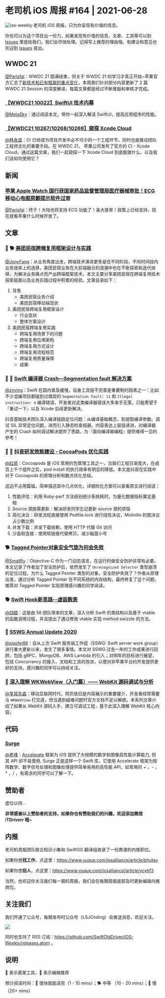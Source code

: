 # 老司机 iOS 周报 #164 | 2021-06-28

![ios-weekly](https://github.com/SwiftOldDriver/iOS-Weekly/blob/master/assets/ios-weekly.png?raw=true)
老司机 iOS 周报，只为你呈现有价值的信息。

你也可以为这个项目出一份力，如果发现有价值的信息、文章、工具等可以到 [Issues](https://github.com/SwiftOldDriver/iOS-Weekly/issues) 里提给我们，我们会尽快处理。记得写上推荐的理由哦。有建议和意见也欢迎到 [Issues](https://github.com/SwiftOldDriver/iOS-Weekly/issues) 提出。

## WWDC 21

[@Parisfal](https://github.com/ParsifalC)：WWDC 21 圆满结束，但关于 WWDC 21 的学习才真正开始~苹果官方汇总了[新技术和已有框架的重点变化](https://developer.apple.com/documentation/New-Technologies-WWDC-2021)，本周我们针对部分内容更新了 2 篇 WWDC 21 Session 的深度解读，每篇文章都是经过不断推敲和审核才完成。

### [【WWDC21 10022】SwiftUI 技术内幕](https://xiaozhuanlan.com/topic/0619782354)

[@MetaSky](https://github.com/CreatorMetaSky)：通过阅读本文，带你一起深入解读 SwiftUI，提高应用程序的性能。

### [【WWDC21 10267/10268/10269】窥探 Xcode Cloud](https://xiaozhuanlan.com/topic/7496513820)

[@林永坚](https://github.com/JakeLin)：CI 已经成为项目开发中必不可少的一个工程环节，同时也是推动团队工程师文化的重要手段。在 WWDC 21， 苹果公司发布了官方的 CI - Xcode Cloud。通过这篇文章，我们一起窥探一下 Xcode Cloud 到底能做什么，以及我们该如何使用它？

## 新闻

### [苹果 Apple Watch 国行获国家药品监督管理局医疗器械审批！ECG 移动心电图房颤提示软件过审](https://mp.weixin.qq.com/s/NNHRz-43YCZGo4M54uA6-g)

[@Parisfal](https://github.com/ParsifalC)：终于！大陆也将支持 ECG 功能了！喜大普奔！政策上已经支持，现在就看苹果什么时候开放了。

## 文章

### 🌟 🐕 [美团民宿跨端复用框架设计与实践](https://mp.weixin.qq.com/s/902BiSBx88rUSWBX64HZqA)

[@JonyFang](https://github.com/JonyFang)：从业务角度出发，跨端技术演进更多是在不同阶段、不同时间段内业务效率上的选择，美团民宿业务在大前端融合的浪潮中也在不断探索和迭代抉择，为解决业务痛点而产出跨端框架技术。本文主要分享美团民宿在跨端复用技术探索层面以及业务实践过程中积累的经验。文章目录如下：
1. 背景
    - 美团民宿业务介绍
    - 美团民宿移动端现状
2. 美团民宿跨端复用框架设计
    - 行业现状
    - 整体方案设计
3. 美团民宿跨端复用实践
    - 跨端复用场景下的问题
    - 跨端复用应用架构
    - 跨端复用方式设计
    - 跨端复用流程规范
    - 跨端复用质量保障
    - 成果

### 🌟 🐢 [Swift 编译器 Crash—Segmentation fault 解决方案](https://mp.weixin.qq.com/s/FSlJKnC0y51nsLDp1B3tXg)

[@zvving](https://github.com/zvving)：Swift 在国内普及缓慢，自身工具链不完善是重要制约因素之一：比如不少混编项目都碰到过偶现的 `Segmentation fault: 11` 和 `Illegal instruction: 4` 编译错误，开发者对这类编译器错误大多束手无策，只能寄望于『重试一下』以及 Xcode 后续更新解决。

抖音基础技术团队深入编译链路定位问题：从编译基础概念，到提取编译参数、调试 SIL 异常定位问题，进而引入静态检查规避。内容表达上层层递进，对编译器产生的 Crash 如何调试解决提供了思路，为『面向编译器编程』提供难得一见的参考！

### 🌟 🐢 [抖音研发效能建设 - CocoaPods 优化实践](https://mp.weixin.qq.com/s/Pt6pcxKCHhdnnWPYrToNvA)

[@红纸](https://github.com/nianran)：Cocoapods 是 iOS 常用的包管理工具之一，当我们工程日渐庞大，在成百上千个组件之后，pod install 的执行效率有明显的降低。本文是抖音在实践中对于 Cocoapods 的原理分析和数点优化总结。

这边不占用篇幅，简单描述其中几点优化，详细优化方案可以查看原文进行阅读：
1. 性能评估：利用 Ruby-perf 方法级别统计系统耗时，为量化数据指标奠定基础
2. Source 源按需更新：解决研发同学忘记更新 source 源的烦恼
3. 简化决议：研发流程直接使用 Podfile.lock 进行线性决议，Molinillo 的图决议占少数比例
4. 并发下载：并发下载依赖，使用 HTTP 代替 Git 访问
5. 沙盒软连接：使用软链接代替拷贝，减少磁盘小号

### 🐕 [Tagged Pointer对象安全气垫为何会失效](https://juejin.cn/post/6975765788355461133#heading-9)
[@Smallfly](https://github.com/iostalks)：Objective-C 作为一门动态语言，在运行时做安全防护非常有必要。本文记录了作者加了安全防护后，依然发生了 `Unrecognized Selector` 类型崩溃的定位过程。为什么 Tagged Pointer 类型的对象，安全防护失效了？作者从原理出发，通过分析 Tagged Pointer 在不同系统的内存结构，最终修复了这个问题。推荐对 Tagged Pointer 实现原理感兴趣的同学阅读。

### 🐕 [Swift Hook新思路--虚函数表](https://mp.weixin.qq.com/s/mjwOVdPZUlEMgLUNdT6o9g)

[@四娘](https://kemchenj.github.io)：这是由 58 团队带来的文章，深入分析 Swift 的类结构以及基于 vtable 的函数调用过程，并且提出了通过修改 vtable 实现 method swizzle 的方法。

### 🐎 [SSWG Annual Update 2020](https://forums.swift.org/t/sswg-annual-update-2020/49223)

[@xiaofei86](https://github.com/xiaofei86)：自从上次 Swift 服务端工作组（SSWG: Swift server work group）进行重大更新以来，发生了很多事情。本文对 SSWG 过去一年的工作成果进行回顾，包括 gRPC、MongoDB、AWS Lambda 的引入；对明年的目标进行展望，包括 Concurrency 的接入、文档和工具的改进，以便对非苹果平台的开发提供更好的支持。感兴趣的同学可以持续关注。

### 🐢 [深入理解 WKWebView（入门篇）—— WebKit 源码调试与分析](https://mp.weixin.qq.com/s/VdkVBIQwj7WkAk8-5wppmQ)

[@享耳先森](https://github.com/iblacksun)：移动互联网时代，网页依旧是内容展示的重要媒介，开发者经常需要与 `WKWebView` 打交道，但当遇到疑难问题时官方文档不足以解惑。本系列文章介绍了如果从 WebKit 源码入手，建立可调试工程，基于此深入理解 WebKit 核心内容。

## 代码

### [Surge](https://github.com/Jounce/Surge)

[@老峰](https://github.com/gesantung)：[Accelerate](https://developer.apple.com/documentation/accelerate) 框架为 iOS 提供了大规模的数学和图像高性能计算能力, 但其 API 却不易使用, Surge 正是这样一个 Swift 库，它使用 Accelerate 框架为矩阵数学、数字信号处理和图像处理提供简单易用的高性能 API，如常用的 + ，- ， * ，/ ，有需求的同学可以了解一下。

## 赞助者

虚位以待..

**非常感谢以上赞助者的支持，如果你也有赞助我们的兴趣，欢迎添加微信 iTDriverr 哦~**

## 内推

老司机周报团队联合知识小集和 SwiftGG 翻译组收录了一份靠谱的内推职位。

如果你想**找工作**，点这里：https://www.yuque.com/iosalliance/article/bhutav

如果你想**招人**，点这里：https://www.yuque.com/iosalliance/article/ycyhf3

当然，也欢迎你关注我们每一期的周报，我们会在每期周报底部及时更新编辑内推岗位。

## 关注我们

我们开通了公众号，每期发布时公众号（LSJCoding）会推送消息，欢迎关注。

![](https://github.com/SwiftOldDriver/iOS-Weekly/blob/master/assets/qrcode_for_wechat.jpg?raw=true)

同时也支持了 RSS 订阅：https://github.com/SwiftOldDriver/iOS-Weekly/releases.atom 。

## 说明

🚧 表示需某工具，🌟 表示编辑推荐

预计阅读时间：🐎 很快就能读完（1 - 10 mins）；🐕 中等 （10 - 20 mins）；🐢 慢（20+ mins）
